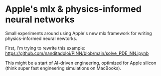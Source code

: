 # Apple's mlx & physics-informed neural networks

Small experiments around using Apple's new mlx framework for writing physics-informed neural newtorks.

First, I'm trying to rewrite this example: https://github.com/nanditadoloi/PINN/blob/main/solve_PDE_NN.ipynb

This might be a start of AI-driven engineering, optimized for Apple silicon (think super fast engineering simulations on MacBooks).